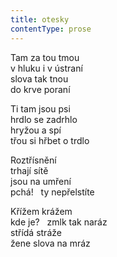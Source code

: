 ```yaml
---
title: otesky
contentType: prose
---
```


<section>

Tam za tou tmou  
v hluku i v ústraní  
slova tak tnou  
do krve poraní

Ti tam jsou psi  
hrdlo se zadrhlo  
hryžou a spí  
třou si hřbet o trdlo

Roztřísnění  
trhají sítě  
jsou na umření  
pchá!   ty nepřelstíte

Křížem krážem  
kde je?   zmlk tak naráz  
střídá stráže  
žene slova na mráz

</section>

